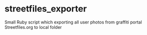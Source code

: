streetfiles_exporter
====================

Small Ruby script which exporting all user photos from graffiti portal Streetfiles.org to local folder 